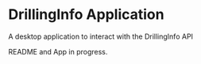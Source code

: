 # DrillingInfo Application
A desktop application to interact with the DrillingInfo API

README and App in progress.
